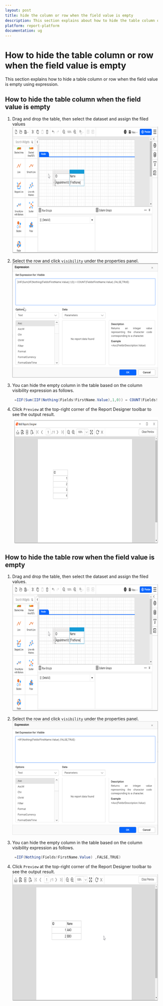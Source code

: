 ```yaml
---
layout: post
title: hide the column or row when the field value is empty
description: This section explains about how to hide the table column or row when the field value is empty using expression
platform: report-platform
documentation: ug
---
```


# How to hide the table column or row when the field value is empty

This section explains how to hide a table column or row when the field value is empty using expression.

## How to hide the table column when the field value is empty

1. Drag and drop the table, then select the dataset and assign the filed values
![table deisgn](/static/assets/on-premise/images/report-designer/how-to/hide-row-column/Hide-row-column-table-design.png)
2. Select the row and click `visibility` under the properties panel.
![set visibility expression](/static/assets/on-premise/images/report-designer/how-to/hide-row-column/hide-column-expression.png)
3. You can hide the empty column in the table based on the column visibility expression as follows.  

   ```csharp
    =IIF(Sum(IIF(Nothing(Fields!FirstName.Value),1,0)) = COUNT(Fields!FirstName.Value) ,FALSE,TRUE)
   ```

4. Click `Preview` at the top-right corner of the Report Designer toolbar to see the output result.
![output-column](/static/assets/on-premise/images/report-designer/how-to/hide-row-column/hide-column-output.png)

## How to hide the table row when the field value is empty

1. Drag and drop the table, then select the dataset and assign the filed values.
![table deisgn](/static/assets/on-premise/images/report-designer/how-to/hide-row-column/Hide-row-column-table-design.png)
2. Select the row and click `visibility` under the properties panel.
![set visibility expression](/static/assets/on-premise/images/report-designer/how-to/hide-row-column/hide-row-expression.png)
3. You can hide the empty column in the table based on the column visibility expression as follows.

   ```csharp
    =IIF(Nothing(Fields!FirstName.Value) ,FALSE,TRUE)
   ```

4. Click `Preview` at the top-right corner of the Report Designer toolbar to see the output result.
![output-row](/static/assets/on-premise/images/report-designer/how-to/hide-row-column/hide-row-output.png)